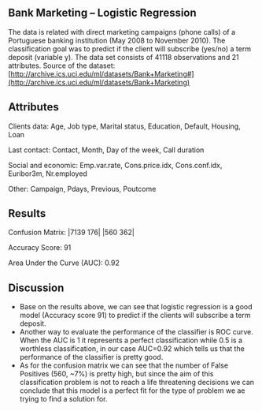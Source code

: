 ## Bank Marketing – Logistic Regression

The data is related with direct marketing campaigns (phone calls) of a Portuguese banking institution (May 2008 to November 2010).
The classification goal was to predict if the client will subscribe (yes/no) a term deposit (variable y).
The data set consists of 41118 observations and 21 attributes.
Source of the dataset: [http://archive.ics.uci.edu/ml/datasets/Bank+Marketing#](http://archive.ics.uci.edu/ml/datasets/Bank+Marketing)

## Attributes

Clients data: Age, Job type, Marital status, Education, Default, Housing, Loan

Last contact: Contact, Month, Day of the week, Call duration

Social and economic: Emp.var.rate, Cons.price.idx, Cons.conf.idx, Euribor3m, Nr.employed

Other: Campaign, Pdays, Previous, Poutcome

## Results

Confusion Matrix: |7139 176|
                  |560  362|

Accuracy Score: 91

Area Under the Curve (AUC): 0.92

## Discussion
- Base on the results above, we can see that logistic regression is a good model (Accuracy score 91) to predict if the clients will subscribe a term deposit.
- Another way to evaluate the performance of the classifier is ROC curve. When the AUC is 1 it represents a perfect classification while 0.5 is a worthless classification, in our case AUC=0.92 which tells us that the performance of the classifier is pretty good.
- As for the confusion matrix we can see that the number of False Positives (560, ~7%) is pretty high, but since the aim of this classification problem is not to reach a life threatening decisions we can conclude that this model is a perfect fit for the type of problem we ae trying to find a solution for.
